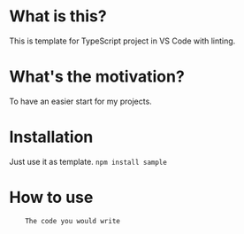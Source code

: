 # What is this?

This is template for TypeScript project in VS Code with linting.

# What's the motivation?

To have an easier start for my projects.

# Installation
Just use it as template.
`npm install sample`

# How to use
```
    The code you would write
```